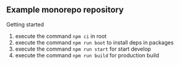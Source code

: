 ## Example monorepo repository

Getting started
1) execute the command `npm ci` in root
2) execute the command `npm run boot` to install deps in packages
3) execute the command `npm run start` for start develop
4) execute the command `npm run build` for production build